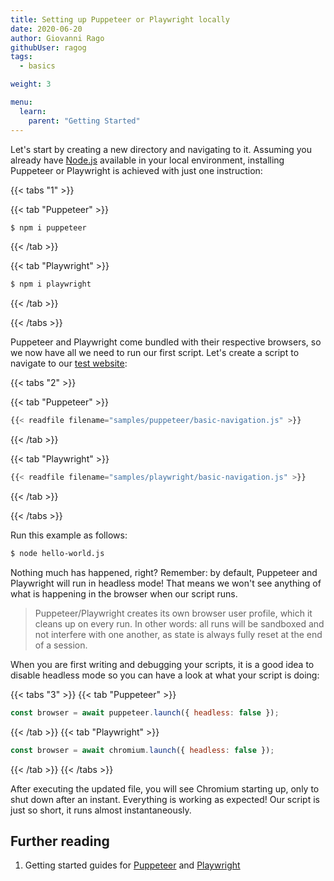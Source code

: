 ```yaml
---
title: Setting up Puppeteer or Playwright locally
date: 2020-06-20
author: Giovanni Rago
githubUser: ragog
tags:
  - basics

weight: 3

menu:
  learn:
    parent: "Getting Started"
---
```


Let's start by creating a new directory and navigating to it. Assuming you already have [Node.js](https://nodejs.org/) available in your local environment, installing Puppeteer or Playwright is achieved with just one instruction:

<!-- more -->

{{< tabs "1" >}}

{{< tab "Puppeteer" >}}
```sh
$ npm i puppeteer
```
{{< /tab >}}

{{< tab "Playwright" >}}
```sh
$ npm i playwright
```
{{< /tab >}}

{{< /tabs >}}

Puppeteer and Playwright come bundled with their respective browsers, so we now have all we need to run our first script. Let's create a script to navigate to our [test website](https://danube-webshop.herokuapp.com):

{{< tabs "2" >}}

{{< tab "Puppeteer" >}}

```js
{{< readfile filename="samples/puppeteer/basic-navigation.js" >}}
```
{{< /tab >}}

{{< tab "Playwright" >}}
```js
{{< readfile filename="samples/playwright/basic-navigation.js" >}}
```
{{< /tab >}}

{{< /tabs >}}

Run this example as follows:
```sh
$ node hello-world.js
```


Nothing much has happened, right? Remember: by default, Puppeteer and Playwright will run in headless mode! That means we won't see anything of what is happening in the browser when our script runs.

> Puppeteer/Playwright creates its own browser user profile, which it cleans up on every run. In other words: all runs will be sandboxed and not interfere with one another, as state is always fully reset at the end of a session.

When you are first writing and debugging your scripts, it is a good idea to disable headless mode so you can have a look at what your script is doing:

{{< tabs "3" >}}
{{< tab "Puppeteer" >}}
```js
const browser = await puppeteer.launch({ headless: false });
```
{{< /tab >}}
{{< tab "Playwright" >}}
```js
const browser = await chromium.launch({ headless: false });
```
{{< /tab >}}
{{< /tabs >}}

After executing the updated file, you will see Chromium starting up, only to shut down after an instant. Everything is working as expected! Our script is just so short, it runs almost instantaneously.

## Further reading
1. Getting started guides for [Puppeteer](https://pptr.dev) and [Playwright](https://playwright.dev/docs/intro#installation)